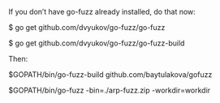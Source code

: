 If you don’t have go-fuzz already installed, do that now:

$ go get github.com/dvyukov/go-fuzz/go-fuzz

$ go get github.com/dvyukov/go-fuzz/go-fuzz-build

Then:

$GOPATH/bin/go-fuzz-build github.com/baytulakova/gofuzz

$GOPATH/bin/go-fuzz -bin=./arp-fuzz.zip -workdir=workdir
